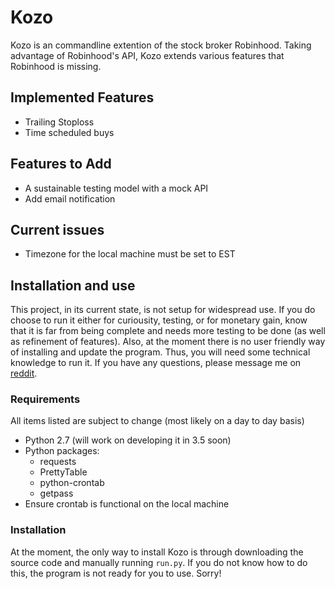 # Kozo
Kozo is an commandline extention of the stock broker Robinhood. Taking advantage of Robinhood's API, Kozo extends various features that Robinhood is missing.
## Implemented Features
- Trailing Stoploss
- Time scheduled buys
## Features to Add
- A sustainable testing model with a mock API
- Add email notification
## Current issues
- Timezone for the local machine must be set to EST
## Installation and use
This project, in its current state, is not setup for widespread use. If you do choose to run it either for curiousity, testing, or for monetary gain, know that it is far from being complete and needs more testing to be done (as well as refinement of features). Also, at the moment there is no user friendly way of installing and update the program. Thus, you will need some technical knowledge to run it. If you have any questions, please message me on [reddit](http://www.reddit.com/u/piratesearch).
### Requirements
All items listed are subject to change (most likely on a day to day basis)
- Python 2.7 (will work on developing it in 3.5 soon)
- Python packages:
  - requests
  - PrettyTable
  - python-crontab
  - getpass
- Ensure crontab is functional on the local machine
### Installation
At the moment, the only way to install Kozo is through downloading the source code and manually running `run.py`. If you do not know how to do this, the program is not ready for you to use. Sorry!
